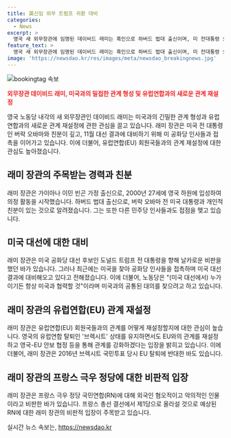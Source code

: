 ```yaml
---
title: 英신임 외무 트럼프 귀환 대비
categories:
  - News
excerpt: >
  영국 새 외무장관에 임명된 데이비드 래미는 흑인으로 하버드 법대 출신이며, 미 전대통령 오바마와 친분이 깊다. 미 공화당과의 접촉으로 총선 결과에 대비하며 래미는 미 대선 후보 트럼프를 비판했지만, 노동당은 미국과 협력을 강조하며 래미는 EU와의 관계 재설정에 관심을 가지고 있다. 프랑스 극우 정당을 비판하며, 프랑스 총선에 관한 기대를 밝혔다.
feature_text: >
  영국 새 외무장관에 임명된 데이비드 래미는 흑인으로 하버드 법대 출신이며, 미 전대통령 오바마와 친분이 깊다. 미 공화당과의 접촉으로 총선 결과에 대비하며 래미는 미 대선 후보 트럼프를 비판했지만, 노동당은 미국과 협력을 강조하며 래미는 EU와의 관계 재설정에 관심을 가지고 있다. 프랑스 극우 정당을 비판하며, 프랑스 총선에 관한 기대를 밝혔다.
image: 'https://newsdao.kr/res/images/meta/newsdao_breakingnews.jpg'
---
```


<p><img src="https://newsdao.kr/res/images/meta/newsdao_breakingnews.jpg" alt="bookingtag 속보" /></p>

<p><b><span style="color: #ee2323;">외무장관 데이비드 래미, 미국과의 밀접한 관계 형성 및 유럽연합과의 새로운 관계 재설정</span></b></p>

<p data-ke-size="size16">영국 노동당 내각의 새 외무장관인 데이비드 래미는 미국과의 긴밀한 관계 형성과 유럽연합과의 새로운 관계 재설정에 관한 관심을 끌고 있습니다. 래미 장관은 미국 전 대통령인 버락 오바마와 친분이 깊고, 11월 대선 결과에 대비하기 위해 미 공화당 인사들과 접촉을 이어가고 있습니다. 이에 더불어, 유럽연합(EU) 회원국들과의 관계 재설정에 대한 관심도 높아졌습니다.</p>

<h2 data-ke-size="size26">래미 장관의 주목받는 경력과 친분</h2>

<p data-ke-size="size16">래미 장관은 가이아나 이민 빈곤 가정 출신으로, 2000년 27세에 영국 하원에 입성하여 의정 활동을 시작했습니다. 하버드 법대 출신으로, 버락 오바마 전 미국 대통령과 개인적 친분이 있는 것으로 알려졌습니다. 그는 또한 다른 민주당 인사들과도 접점을 맺고 있습니다.</p>

<h2 data-ke-size="size26">미국 대선에 대한 대비</h2>

<p data-ke-size="size16">래미 장관은 미국 공화당 대선 후보인 도널드 트럼프 전 대통령을 향해 날카로운 비판을 했던 바가 있습니다. 그러나 최근에는 미국을 찾아 공화당 인사들을 접촉하며 미국 대선 결과에 대비해오고 있다고 전해졌습니다. 이에 더불어, 노동당은 "(미국 대선에서) 누가 이기든 항상 미국과 협력할 것"이라며 미국과의 공통된 대의를 찾으려고 하고 있습니다.</p>

<h2 data-ke-size="size26">래미 장관의 유럽연합(EU) 관계 재설정</h2>

<p data-ke-size="size16">래미 장관은 유럽연합(EU) 회원국들과의 관계를 어떻게 재설정할지에 대한 관심이 높습니다. 영국의 유럽연합 탈퇴인 '브렉시트' 상태를 유지하면서도 EU와의 관계를 재설정하고 영국-EU 안보 협정 등을 통해 관계를 강화하겠다는 입장을 밝히고 있습니다. 이에 더불어, 래미 장관은 2016년 브렉시트 국민투표 당시 EU 탈퇴에 반대한 바도 있습니다.</p>

<h2 data-ke-size="size26">래미 장관의 프랑스 극우 정당에 대한 비판적 입장</h2>

<p data-ke-size="size16">래미 장관은 프랑스 극우 정당 국민연합(RN)에 대해 외국인 혐오적이고 악의적인 인물이라고 비판한 바가 있습니다. 프랑스 총선 결선에서 제1당으로 올라설 것으로 예상된 RN에 대한 래미 장관의 비판적 입장이 주목받고 있습니다.</p>
실시간 뉴스 속보는, <a href="https://newsdao.kr" rel="dofollow">https://newsdao.kr</a>


